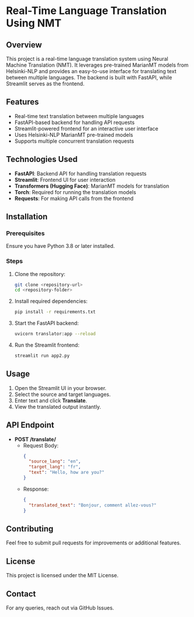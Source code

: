 # Real-Time Language Translation Using NMT

## Overview

This project is a real-time language translation system using Neural Machine Translation (NMT). It leverages pre-trained MarianMT models from Helsinki-NLP and provides an easy-to-use interface for translating text between multiple languages. The backend is built with FastAPI, while Streamlit serves as the frontend.

## Features

- Real-time text translation between multiple languages
- FastAPI-based backend for handling API requests
- Streamlit-powered frontend for an interactive user interface
- Uses Helsinki-NLP MarianMT pre-trained models
- Supports multiple concurrent translation requests

## Technologies Used

- **FastAPI**: Backend API for handling translation requests
- **Streamlit**: Frontend UI for user interaction
- **Transformers (Hugging Face)**: MarianMT models for translation
- **Torch**: Required for running the translation models
- **Requests**: For making API calls from the frontend

## Installation

### Prerequisites

Ensure you have Python 3.8 or later installed.

### Steps

1. Clone the repository:
   ```bash
   git clone <repository-url>
   cd <repository-folder>
   ```
2. Install required dependencies:
   ```bash
   pip install -r requirements.txt
   ```
3. Start the FastAPI backend:
   ```bash
   uvicorn translator:app --reload
   ```
4. Run the Streamlit frontend:
   ```bash
   streamlit run app2.py
   ```

## Usage

1. Open the Streamlit UI in your browser.
2. Select the source and target languages.
3. Enter text and click **Translate**.
4. View the translated output instantly.

## API Endpoint

- **POST /translate/**
  - Request Body:
    ```json
    {
      "source_lang": "en",
      "target_lang": "fr",
      "text": "Hello, how are you?"
    }
    ```
  - Response:
    ```json
    {
      "translated_text": "Bonjour, comment allez-vous?"
    }
    ```

## Contributing

Feel free to submit pull requests for improvements or additional features.

## License

This project is licensed under the MIT License.

## Contact

For any queries, reach out via GitHub Issues.

